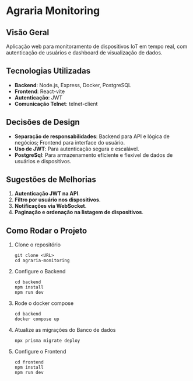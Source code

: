 # Agraria Monitoring

## Visão Geral

Aplicação web para monitoramento de dispositivos IoT em tempo real, com autenticação de usuários e dashboard de visualização de dados.

## Tecnologias Utilizadas

- **Backend**: Node.js, Express, Docker, PostgreSQL
- **Frontend**: React-vite
- **Autenticação**: JWT
- **Comunicação Telnet**: telnet-client

## Decisões de Design

- **Separação de responsabilidades**: Backend para API e lógica de negócios; Frontend para interface do usuário.
- **Uso de JWT**: Para autenticação segura e escalável.
- **PostgreSql**: Para armazenamento eficiente e flexível de dados de usuários e dispositivos.

## Sugestões de Melhorias

1. **Autenticação JWT na API**.
2. **Filtro por usuário nos dispositivos**.
3. **Notificações via WebSocket**.
4. **Paginação e ordenação na listagem de dispositivos**.

## Como Rodar o Projeto

1. Clone o repositório

   ```shell
   git clone <URL>
   cd agraria-monitoring
   ```

2. Configure o Backend

    ```shell
    cd backend
    npm install
    npm run dev
    ```

3. Rode o docker compose
   
   ```shell
   cd backend
   docker compose up
   ```

4. Atualize as migrações do Banco de dados

   ```shell
   npx prisma migrate deploy
   ```

5. Configure o Frontend

    ```shell
    cd frontend
    npm install
    npm run dev
    ```

